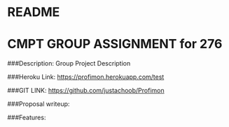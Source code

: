 # README
# CMPT GROUP ASSIGNMENT for 276

###Description:
Group Project Description

###Heroku Link:
https://profimon.herokuapp.com/test 
 
###GIT LINK:
https://github.com/justachoob/Profimon 
 
###Proposal writeup:
 
 
###Features:


